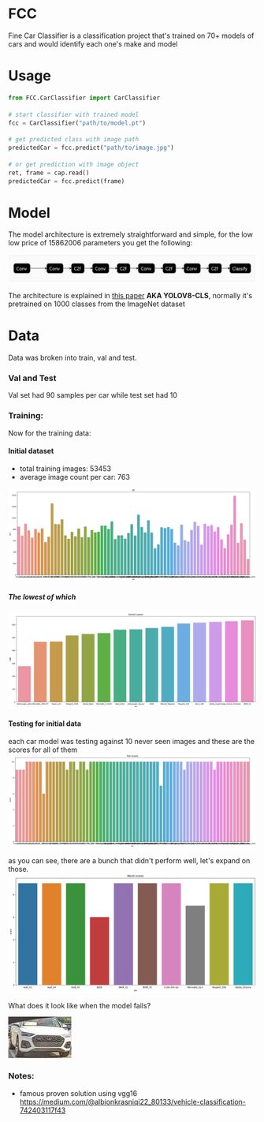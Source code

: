 # FCC
Fine Car Classifier is a classification project that's trained on 70+ models of cars and would identify each one's make and model

# Usage
```python
from FCC.CarClassifier import CarClassifier

# start classifier with trained model
fcc = CarClassifier("path/to/model.pt")

# get predicted class with image path
predictedCar = fcc.predict("path/to/image.jpg")

# or get prediction with image object
ret, frame = cap.read()
predictedCar = fcc.predict(frame)
```

# Model
The model architecture is extremely straightforward and simple, for the low low price of 15862006 parameters you get the following:

![model architecure](https://github.com/karimkohel/FCC/blob/main/docs/arch.png?raw=true)

The architecture is explained in [this paper](https://doi.org/10.48550/arXiv.2304.00501) **AKA YOLOV8-CLS**, normally it's pretrained on 1000 classes from the ImageNet dataset

# Data
Data was broken into train, val and test.

### Val and Test
Val set had 90 samples per car while test set had 10

### Training:
Now for the training data:

#### Initial dataset
- total training images: 53453
- average image count per car: 763

![all data](https://github.com/karimkohel/FCC/blob/main/docs/initData.png?raw=true)
##### The lowest of which
![Lowest count cars](https://github.com/karimkohel/FCC/blob/main/docs/initDataLowest.png?raw=true)

#### Testing for initial data
each car model was testing against 10 never seen images and these are the scores for all of them
![testing scores for all cars](https://github.com/karimkohel/FCC/blob/main/docs/testingScores.png?raw=true)

as you can see, there are a bunch that didn't perform well, let's expand on those.
![lowest test scores](https://github.com/karimkohel/FCC/blob/main/docs/worstTestingScores.png?raw=true)


What does it look like when the model fails?

![bad example](https://github.com/karimkohel/FCC/blob/main/docs/badexample.jpg?raw=true)

### Notes:
- famous proven solution using vgg16 https://medium.com/@albionkrasniqi22_80133/vehicle-classification-742403117f43